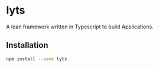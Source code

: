lyts
==

A lean framework written in Typescript to build Applications.

Installation
------------
```bash
npm install --save lyts
```


